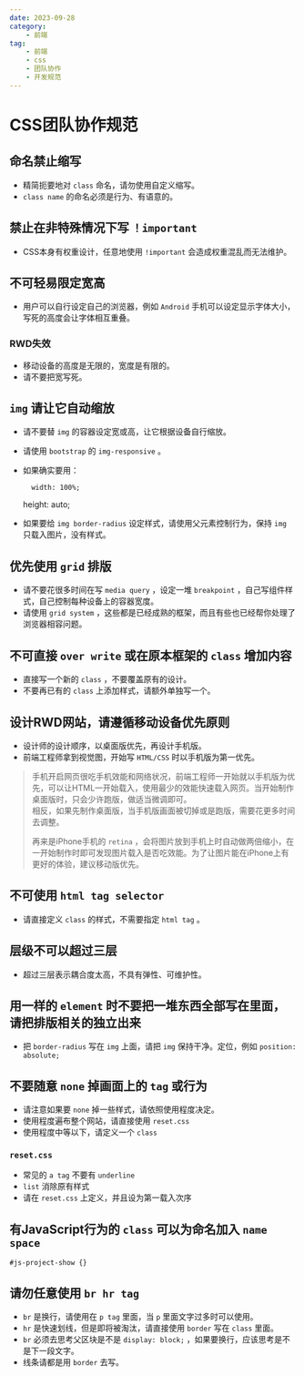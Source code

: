 ```yaml
---
date: 2023-09-28
category:
    - 前端
tag:
    - 前端
    - css
    - 团队协作
    - 开发规范
---
```

 # CSS团队协作规范
##  命名禁止缩写

  * 精简扼要地对 ` class ` 命名，请勿使用自定义缩写。 
  * ` class name ` 的命名必须是行为、有语意的。 

##  禁止在非特殊情况下写 ` ！important `

  * CSS本身有权重设计，任意地使用 ` !important ` 会造成权重混乱而无法维护。 

##  不可轻易限定宽高

  * 用户可以自行设定自己的浏览器，例如 ` Android ` 手机可以设定显示字体大小，写死的高度会让字体相互重叠。 

###  RWD失效

  * 移动设备的高度是无限的，宽度是有限的。 
  * 请不要把宽写死。 

##  ` img ` 请让它自动缩放

  * 请不要替 ` img ` 的容器设定宽或高，让它根据设备自行缩放。 
  * 请使用 ` bootstrap ` 的 ` img-responsive ` 。 
  * 如果确实要用： 
    
          width: 100%;
      height: auto;

  * 如果要给 ` img border-radius ` 设定样式，请使用父元素控制行为，保持 ` img ` 只载入图片，没有样式。 

##  优先使用 ` grid ` 排版

  * 请不要花很多时间在写 ` media query ` ，设定一堆 ` breakpoint ` ，自己写组件样式，自己控制每种设备上的容器宽度。 
  * 请使用 ` grid system ` ，这些都是已经成熟的框架，而且有些也已经帮你处理了浏览器相容问题。 

##  不可直接 ` over write ` 或在原本框架的 ` class ` 增加内容

  * 直接写一个新的 ` class ` ，不要覆盖原有的设计。 
  * 不要再已有的 ` class ` 上添加样式，请额外单独写一个。 

##  设计RWD网站，请遵循移动设备优先原则

  * 设计师的设计顺序，以桌面版优先，再设计手机版。 
  * 前端工程师拿到视觉图，开始写 ` HTML/CSS ` 时以手机版为第一优先。 

>
> 手机开启网页很吃手机效能和网络状况，前端工程师一开始就以手机版为优先，可以让HTML一开始载入，使用最少的效能快速载入网页。当开始制作桌面版时，只会少许跑版，做适当微调即可。  
>  相反，如果先制作桌面版，当手机版画面被切掉或是跑版，需要花更多时间去调整。
>
> 再来是iPhone手机的 ` retina `
> ，会将图片放到手机上时自动做两倍缩小，在一开始制作时即可发现图片载入是否吃效能。为了让图片能在iPhone上有更好的体验，建议移动版优先。

##  不可使用 ` html tag selector `

  * 请直接定义 ` class ` 的样式，不需要指定 ` html tag ` 。 

##  层级不可以超过三层

  * 超过三层表示耦合度太高，不具有弹性、可维护性。 

##  用一样的 ` element ` 时不要把一堆东西全部写在里面，请把排版相关的独立出来

  * 把 ` border-radius ` 写在 ` img ` 上面，请把 ` img ` 保持干净。定位，例如 ` position: absolute; `

##  不要随意 ` none ` 掉画面上的 ` tag ` 或行为

  * 请注意如果要 ` none ` 掉一些样式，请依照使用程度决定。 
  * 使用程度遍布整个网站，请直接使用 ` reset.css `
  * 使用程度中等以下，请定义一个 ` class `

###  ` reset.css `

  * 常见的 ` a tag ` 不要有 ` underline `
  * ` list ` 消除原有样式 
  * 请在 ` reset.css ` 上定义，并且设为第一载入次序 

##  有JavaScript行为的 ` class ` 可以为命名加入 ` name space `

    
    
    #js-project-show {}

##  请勿任意使用 ` br hr tag `

  * ` br ` 是换行，请使用在 ` p tag ` 里面，当 ` p ` 里面文字过多时可以使用。 
  * ` hr ` 是快速划线，但是即将被淘汰，请直接使用 ` border ` 写在 ` class ` 里面。 
  * ` br ` 必须去思考父区块是不是 ` display: block; ` ，如果要换行，应该思考是不是下一段文字。 
  * 线条请都是用 ` border ` 去写。 

